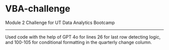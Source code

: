 # VBA-challenge
Module 2 Challenge for UT Data Analytics Bootcamp

-------------------------------------------------

Used code with the help of GPT 4o for lines 26 for last row detecting logic, and 100-105 for conditional formatting in the quarterly change column.
